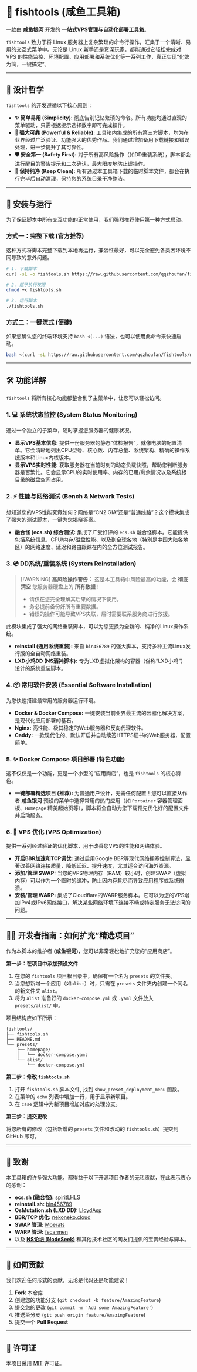 # 🧰 fishtools (咸鱼工具箱)

[](https://github.com/qqzhoufan/fishtools)
[](https://github.com/qqzhoufan)
[](https://www.gnu.org/software/bash/)
[](https://opensource.org/licenses/MIT)

一款由 **咸鱼银河** 开发的 **一站式VPS管理与自动化部署工具箱**。

`fishtools` 致力于将 Linux 服务器上复杂繁琐的命令行操作，汇集于一个清晰、易用的交互式菜单中。无论是 Linux 新手还是资深玩家，都能通过它轻松完成对 VPS 的性能监控、环境配置、应用部署和系统优化等一系列工作，真正实现“化繁为简，一键搞定”。

-----

## 🧭 设计哲学

`fishtools` 的开发遵循以下核心原则：

* **✨ 简单易用 (Simplicity):** 彻底告别记忆繁琐的命令。所有功能均通过直观的菜单驱动，只需根据提示选择数字即可完成操作。
* **💪 强大可靠 (Powerful & Reliable):** 工具箱内集成的所有第三方脚本，均为在业界经过广泛验证、功能强大的优秀作品。我们通过增加备用下载链接和错误处理，进一步提升了其可靠性。
* **🛡️ 安全第一 (Safety First):** 对于所有高风险操作（如DD重装系统），脚本都会进行醒目的警告提示和二次确认，最大限度地防止误操作。
* **🧹 保持纯净 (Keep Clean):** 所有通过本工具箱下载的临时脚本文件，都会在执行完毕后自动清理，保持您的系统目录干净整洁。

-----

## 🚀 安装与运行

为了保证脚本中所有交互功能的正常使用，我们强烈推荐使用第一种方式启动。

### 方式一：完整下载 (官方推荐)

这种方式将脚本完整下载到本地再运行，兼容性最好，可以完全避免各类因环境不同导致的意外问题。

```bash
# 1. 下载脚本
curl -sL -o fishtools.sh https://raw.githubusercontent.com/qqzhoufan/fishtools/main/fishtools.sh

# 2. 赋予执行权限
chmod +x fishtools.sh

# 3. 运行脚本
./fishtools.sh
```

### 方式二：一键流式 (便捷)

如果您确认您的终端环境支持 `bash <(...)` 语法，也可以使用此命令来快速启动。

```bash
bash <(curl -sL https://raw.githubusercontent.com/qqzhoufan/fishtools/main/fishtools.sh)
```

-----

## 🛠️ 功能详解

`fishtools` 将所有核心功能都整合到了主菜单中，让您可以轻松访问。

### 1\. 💻 系统状态监控 (System Status Monitoring)

通过一个独立的子菜单，随时掌握您服务器的健康状况。

* **显示VPS基本信息:** 提供一份服务器的静态“体检报告”，就像电脑的配置清单。它会清晰地列出CPU型号、核心数、内存总量、系统架构、精确的操作系统版本和Linux内核版本。
* **显示VPS实时性能:** 获取服务器在当前时刻的动态负载快照，帮助您判断服务器是否繁忙。它会显示CPU的实时使用率、内存的已用/剩余情况以及系统根目录的磁盘空间占用。

### 2\. ⚡ 性能与网络测试 (Bench & Network Tests)

想知道您的VPS性能究竟如何？网络是“CN2 GIA”还是“普通线路”？这个模块集成了强大的测试脚本，一键为您揭晓答案。

* **融合怪 (ecs.sh) 综合测试:** 集成了广受好评的 `ecs.sh` 融合怪脚本。它能提供包括系统信息、CPU/内存/磁盘性能、以及到全球各地（特别是中国大陆各地区）的网络速度、延迟和路由跟踪在内的全方位测试报告。

### 3\. 💿 DD系统/重装系统 (System Reinstallation)

> [\!WARNING]
> **高风险操作警告：** 这是本工具箱中风险最高的功能，会 **彻底清空** 您服务器硬盘上的 **所有数据**！
>
>   * 请仅在您完全理解其后果的情况下使用。
>   * 务必提前备份好所有重要数据。
>   * 错误的操作可能导致VPS失联，届时需要联系服务商进行救援。

此模块集成了强大的网络重装脚本，可以为您更换为全新的、纯净的Linux操作系统。

* **reinstall (通用系统重装):** 来自 `bin456789` 的强大脚本，支持多种主流Linux发行版的全自动网络重装。
* **LXD小鸡DD (NS酒神脚本):** 专为LXD虚拟化架构的容器（俗称“LXD小鸡”）设计的系统重装脚本。

### 4\. 📦 常用软件安装 (Essential Software Installation)

为您快速搭建最常用的服务器运行环境。

* **Docker & Docker Compose:** 一键安装当前业界最主流的容器化解决方案，是现代化应用部署的基石。
* **Nginx:** 高性能、极其稳定的Web服务器和反向代理软件。
* **Caddy:** 一款现代化的、默认开启并自动续签HTTPS证书的Web服务器，配置简单。

### 5\. ✨ Docker Compose 项目部署 (特色功能)

这不仅仅是一个功能，更是一个小型的“应用商店”，也是 `fishtools` 的核心特色。

* **一键部署精选项目 (推荐):** 为普通用户设计，无需任何配置！您可以直接从作者 **咸鱼银河** 预设的菜单中选择常用的热门应用（如 `Portainer` 容器管理面板、`Homepage` 精美起始页等），脚本将全自动为您下载预先优化好的配置文件并启动服务。

### 6\. 🚀 VPS 优化 (VPS Optimization)

提供一系列经过验证的优化脚本，用于改善您VPS的性能和网络体验。

* **开启BBR加速和TCP调优:** 通过启用Google BBR等现代网络拥塞控制算法，显著改善网络连接质量，降低延迟、提升速度，尤其适合访问海外资源。
* **添加/管理 SWAP:** 当您的VPS物理内存（RAM）较小时，创建SWAP（虚拟内存）可以作为一个临时的缓冲，防止因内存耗尽而导致应用程序或系统崩溃。
* **安装/管理 WARP:** 集成了Cloudflare的WARP服务脚本。它可以为您的VPS增加IPv4或IPv6网络接口，解决某些网络环境下连接不畅或特定服务无法访问的问题。

-----

## 🧑‍💻 开发者指南：如何扩充“精选项目”

作为本脚本的维护者 **(咸鱼银河)**，您可以非常轻松地扩充您的“应用商店”。

**第一步：在项目中添加预设文件**

1.  在您的 `fishtools` 项目根目录中，确保有一个名为 `presets` 的文件夹。
2.  当您想新增一个应用（如`alist`）时，只需在 `presets` 文件夹内创建一个同名的新文件夹 `alist`。
3.  将为 `alist` 准备好的 `docker-compose.yml` 或 `.yaml` 文件放入 `presets/alist/` 中。

项目结构应如下所示：

```
fishtools/
├── fishtools.sh
├── README.md
└── presets/
    ├── homepage/
    │   └── docker-compose.yaml
    └── alist/
        └── docker-compose.yml
```

**第二步：修改 `fishtools.sh`**

1.  打开 `fishtools.sh` 脚本文件, 找到 `show_preset_deployment_menu` 函数。
2.  在菜单的 `echo` 列表中增加一行，用于显示新项目。
3.  在 `case` 逻辑中为新项目增加对应的处理分支。

**第三步：提交更改**

将您所有的修改（包括新增的 `presets` 文件和改动的 `fishtools.sh`）提交到 GitHub 即可。

-----

## 🌟 致谢

本工具箱的许多强大功能，都得益于以下开源项目作者的无私贡献，在此表示衷心的感谢：

* **ecs.sh (融合怪):** [spiritLHLS](https://github.com/spiritLHLS/ecs)
* **reinstall.sh:** [bin456789](https://github.com/bin456789/reinstall)
* **OsMutation.sh (LXD DD):** [LloydAsp](https://github.com/LloydAsp/OsMutation)
* **BBR/TCP 优化:** [nekoneko.cloud](http://sh.nekoneko.cloud/)
* **SWAP 管理:** [Moerats](https://www.moerats.com/)
* **WARP 管理:** [fscarmen](https://gitlab.com/fscarmen/warp)
* 以及 [**NS论坛 (NodeSeek)**](https://www.nodeseek.com/) 和其他技术社区的网友们提供的宝贵经验与脚本。

-----

## 🤝 如何贡献

我们欢迎任何形式的贡献，无论是代码还是功能建议！

1.  **Fork** 本仓库
2.  创建您的功能分支 (`git checkout -b feature/AmazingFeature`)
3.  提交您的更改 (`git commit -m 'Add some AmazingFeature'`)
4.  推送至分支 (`git push origin feature/AmazingFeature`)
5.  提交一个 **Pull Request**

-----

## 📄 许可证

本项目采用 [MIT](https://opensource.org/licenses/MIT) 许可证。